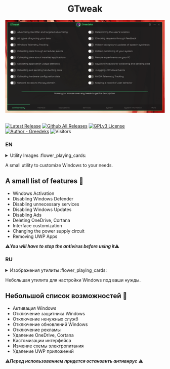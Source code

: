 <h1 align="center"> GTweak </h1>

![Logo](https://github.com/Greedeks/GTweak/blob/2727b3b204a57a38b24a1bd4641cad2d382a3aec/Intro.gif)
##
[![Latest Release](https://img.shields.io/github/v/release/Greedeks/GTweak?style=for-the-badge&color=%23D21E61)](https://github.com/Greedeks/GTweak/releases/latest)
[![Github All Releases](https://img.shields.io/github/downloads/Greedeks/GTweak/total.svg?style=for-the-badge&color=%231EB1D2)](https://github.com/Greedeks/GTweak/releases/latest)
[![GPLv3 License](https://img.shields.io/badge/License-GPL%20v3-yellow.svg?style=for-the-badge&color=green)](https://github.com/Greedeks/GTweak/blob/main/LICENSE)
[![Author - Greedeks](https://img.shields.io/static/v1?label=Author&message=Greedeks&color=white&logo=github&style=for-the-badge)](https://github.com/Greedeks/) 
![Visitors](https://kounter.kerolloz.dev/badge/Views?style=for-the-badge&color=red)

### EN
<details>
  <summary>Utility Images :flower_playing_cards: </summary>
  <img src="https://github.com/Greedeks/GTweak/blob/main/ImageEN/PageApp.png"/>
  <img src="https://github.com/Greedeks/GTweak/blob/main/ImageEN/Interface.png"/>
  <img src="https://github.com/Greedeks/GTweak/blob/main/ImageEN/System.png"/>
</details>

 A small utility to customize Windows to your needs.

## A small list of features :wrench:
- Windows Activation
- Disabling Windows Defender
- Disabling unnecessary services
- Disabling Windows Updates
- Disabling Ads
- Deleting OneDrive, Cortana
- Interface customization
- Changing the power supply circuit
- Removing UWP Apps

:warning:<b><i>You will have to stop the antivirus before using it</i></b>:warning:

### RU
<details>
  <summary>Изображения утилиты :flower_playing_cards:</summary>
  <img src="https://github.com/Greedeks/GTweak/blob/main/ImageRU/PageApp.png"/>
  <img src="https://github.com/Greedeks/GTweak/blob/main/ImageRU/Interface.png"/>
  <img src="https://github.com/Greedeks/GTweak/blob/main/ImageRU/System.png"/>
</details>

Небольшая утилита для настройки Windows под ваши нужды.

## Небольшой список возможностей :wrench:
- Активация Windows
- Отключение защитника Windows
- Отключение ненужных служб
- Отключение обновлений Windows
- Отключение рекламы
- Удаление OneDrive, Cortana
- Кастомизации интерфейса
- Измение схемы электропитания
- Удаление UWP приложений

:warning:<b><i>Перед использованием придется остановить  антивирус</i></b> :warning:

##


